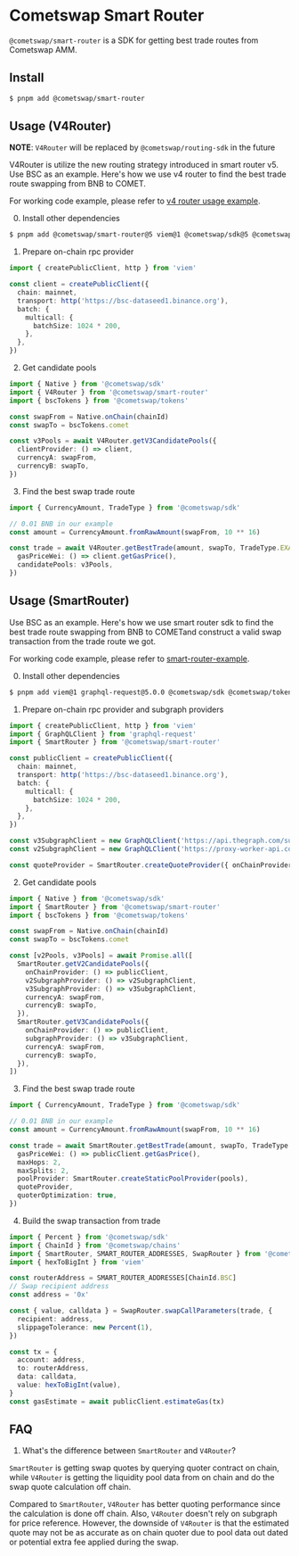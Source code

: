 # Cometswap Smart Router

`@cometswap/smart-router` is a SDK for getting best trade routes from Cometswap AMM.

## Install

```bash
$ pnpm add @cometswap/smart-router

```

## Usage (V4Router)

**NOTE**: `V4Router` will be replaced by `@cometswap/routing-sdk` in the future

V4Router is utilize the new routing strategy introduced in smart router v5. Use BSC as an example. Here's how we use v4 router to find the best trade route swapping from BNB to COMET.

For working code example, please refer to [v4 router usage example](https://github.com/cometswap/smart-router-example).

0. Install other dependencies

```bash
$ pnpm add @cometswap/smart-router@5 viem@1 @cometswap/sdk@5 @cometswap/tokens
```

1. Prepare on-chain rpc provider

```typescript
import { createPublicClient, http } from 'viem'

const client = createPublicClient({
  chain: mainnet,
  transport: http('https://bsc-dataseed1.binance.org'),
  batch: {
    multicall: {
      batchSize: 1024 * 200,
    },
  },
})
```

2. Get candidate pools

```typescript
import { Native } from '@cometswap/sdk'
import { V4Router } from '@cometswap/smart-router'
import { bscTokens } from '@cometswap/tokens'

const swapFrom = Native.onChain(chainId)
const swapTo = bscTokens.comet

const v3Pools = await V4Router.getV3CandidatePools({
  clientProvider: () => client,
  currencyA: swapFrom,
  currencyB: swapTo,
})
```

3. Find the best swap trade route

```typescript
import { CurrencyAmount, TradeType } from '@cometswap/sdk'

// 0.01 BNB in our example
const amount = CurrencyAmount.fromRawAmount(swapFrom, 10 ** 16)

const trade = await V4Router.getBestTrade(amount, swapTo, TradeType.EXACT_INPUT, {
  gasPriceWei: () => client.getGasPrice(),
  candidatePools: v3Pools,
})
```

## Usage (SmartRouter)

Use BSC as an example. Here's how we use smart router sdk to find the best trade route swapping from BNB to COMETand construct a valid swap transaction from the trade route we got.

For working code example, please refer to [smart-router-example](https://github.com/cometswap/smart-router-example).

0. Install other dependencies

```bash
$ pnpm add viem@1 graphql-request@5.0.0 @cometswap/sdk @cometswap/tokens
```

1. Prepare on-chain rpc provider and subgraph providers

```typescript
import { createPublicClient, http } from 'viem'
import { GraphQLClient } from 'graphql-request'
import { SmartRouter } from '@cometswap/smart-router'

const publicClient = createPublicClient({
  chain: mainnet,
  transport: http('https://bsc-dataseed1.binance.org'),
  batch: {
    multicall: {
      batchSize: 1024 * 200,
    },
  },
})

const v3SubgraphClient = new GraphQLClient('https://api.thegraph.com/subgraphs/name/cometswap/exchange-v3-bsc')
const v2SubgraphClient = new GraphQLClient('https://proxy-worker-api.cometswap.com/bsc-exchange')

const quoteProvider = SmartRouter.createQuoteProvider({ onChainProvider: () => publicClient })
```

2. Get candidate pools

```typescript
import { Native } from '@cometswap/sdk'
import { SmartRouter } from '@cometswap/smart-router'
import { bscTokens } from '@cometswap/tokens'

const swapFrom = Native.onChain(chainId)
const swapTo = bscTokens.comet

const [v2Pools, v3Pools] = await Promise.all([
  SmartRouter.getV2CandidatePools({
    onChainProvider: () => publicClient,
    v2SubgraphProvider: () => v2SubgraphClient,
    v3SubgraphProvider: () => v3SubgraphClient,
    currencyA: swapFrom,
    currencyB: swapTo,
  }),
  SmartRouter.getV3CandidatePools({
    onChainProvider: () => publicClient,
    subgraphProvider: () => v3SubgraphClient,
    currencyA: swapFrom,
    currencyB: swapTo,
  }),
])
```

3. Find the best swap trade route

```typescript
import { CurrencyAmount, TradeType } from '@cometswap/sdk'

// 0.01 BNB in our example
const amount = CurrencyAmount.fromRawAmount(swapFrom, 10 ** 16)

const trade = await SmartRouter.getBestTrade(amount, swapTo, TradeType.EXACT_INPUT, {
  gasPriceWei: () => publicClient.getGasPrice(),
  maxHops: 2,
  maxSplits: 2,
  poolProvider: SmartRouter.createStaticPoolProvider(pools),
  quoteProvider,
  quoterOptimization: true,
})
```

4. Build the swap transaction from trade

```typescript
import { Percent } from '@cometswap/sdk'
import { ChainId } from '@cometswap/chains'
import { SmartRouter, SMART_ROUTER_ADDRESSES, SwapRouter } from '@cometswap/smart-router'
import { hexToBigInt } from 'viem'

const routerAddress = SMART_ROUTER_ADDRESSES[ChainId.BSC]
// Swap recipient address
const address = '0x'

const { value, calldata } = SwapRouter.swapCallParameters(trade, {
  recipient: address,
  slippageTolerance: new Percent(1),
})

const tx = {
  account: address,
  to: routerAddress,
  data: calldata,
  value: hexToBigInt(value),
}
const gasEstimate = await publicClient.estimateGas(tx)
```

## FAQ

1. What's the difference between `SmartRouter` and `V4Router`?

`SmartRouter` is getting swap quotes by querying quoter contract on chain, while `V4Router` is getting the liquidity pool data from on chain and do the swap quote calculation off chain.

Compared to `SmartRouter`, `V4Router` has better quoting performance since the calculation is done off chain. Also, `V4Router` doesn't rely on subgraph for price reference. However, the downside of `V4Router` is that the estimated quote may not be as accurate as on chain quoter due to pool data out dated or potential extra fee applied during the swap.

